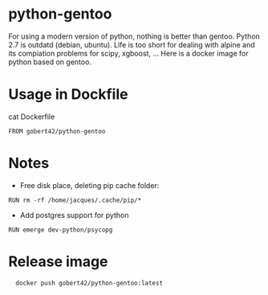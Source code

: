 # python-gentoo

For using a modern version of python, nothing is better than gentoo. Python 2.7 is outdatd (debian, ubuntu). Life is too short for dealing with alpine and its compiation problems for scipy, xgboost, ... Here is a docker image for python based on gentoo.

# Usage in Dockfile
cat Dockerfile
```
FROM gobert42/python-gentoo
```

# Notes
* Free disk place, deleting pip cache folder:
```
RUN rm -rf /home/jacques/.cache/pip/*
```

* Add postgres support for python
```
RUN emerge dev-python/psycopg
```

# Release image
```
  docker push gobert42/python-gentoo:latest
```

